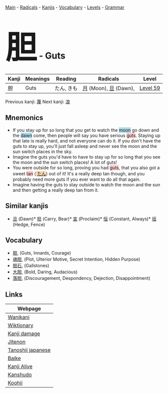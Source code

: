 <style> bigfont {font-size: 100px}</style>
[Main](../index.md) -
[Radicals](../radicals.md) -
[Kanjis](../kanjis.md) -
[Vocabulary](../vocabulary.md) -
[Levels](../levels.md) -
[Grammar](../grammar.md)
# <bigfont> 胆</bigfont> - Guts 

| Kanji | Meanings | Reading | Radicals | Level |
| --- | --- | --- | --- | --- |
| 胆 | Guts | たん, きも | [月](../radicals/月.md) (Moon), [旦](../radicals/旦.md) (Dawn),  | [Level 59](../levels/wk_level59.md) |

Previous kanji: [蔑](蔑.md) Next kanji: [浪](浪.md) 

## Mnemonics
 * If you stay up for so long that you get to watch the <span style="background-color:#ADD8E6"> moon</span> go down and the <span style="background-color:#ADD8E6"> dawn</span> come, then people will say you have serious <span style="background-color:#ffcccb"> guts</span>. Staying up that late is really hard, and not everyone can do it. If you don't have the guts to stay up, you'll just fall asleep and never see the moon and the sun switch places in the sky.
* Imagine the guts you'd have to have to stay up for so long that you see the moon and the sun switch places! A lot of guts!
* You were outside for so long, proving you had <span style="background-color:#ffcccb"> guts</span>, that you also got a sweet <span style="background-color:#ffcccb"> tan</span> (<span style="background-color:#fed8b1"> [たん](https://jisho.org/search/たん)</span>) out of it! It's a really deep tan though, and you probably need more guts if you ever want to do all that again.
* Imagine having the guts to stay outside to watch the moon and the sun and then getting a really deep tan from it.


## Similar kanjis
 * [旦](旦.md) (Dawn)* [担](担.md) (Carry, Bear)* [宣](宣.md) (Proclaim)* [恒](恒.md) (Constant, Always)* [垣](垣.md) (Hedge, Fence)


## Vocabulary
 * [胆](../vocabulary/胆.md), (Guts, Innards, Courage)
* [魂胆](../vocabulary/胆.md), (Plot, Ulterior Motive, Secret Intention, Hidden Purpose)
* [胆石](../vocabulary/胆.md), (Gallstones)
* [大胆](../vocabulary/胆.md), (Bold, Daring, Audacious)
* [落胆](../vocabulary/胆.md), (Discouragement, Despondency, Dejection, Disappointment)



## Links 

| Webpage |
| --- |
| [Wanikani          ](https://www.wanikani.com/kanji/胆) |
| [Wiktionary        ](https://en.wiktionary.org/wiki/胆) |
| [Kanji damage      ](http://www.kanjidamage.com/kanji/search?utf8=✓&q=胆) |
| [Jitenon           ](https://jitenon.com/kanji/胆) |
| [Tanoshii japanese ](https://www.tanoshiijapanese.com/dictionary/kanji.cfm?k=胆) |
| [Baike             ](https://baike.baidu.com/item/胆) |
| [Kanji Alive       ](https://app.kanjialive.com/胆) |
| [Kanshudo          ](https://www.kanshudo.com/searchmn?q=胆) |
| [Koohii            ](https://kanji.koohii.com/study/kanji/胆) |
